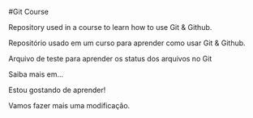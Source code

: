 #Git Course

Repository used in a course to learn how to use Git & Github.

Repositório usado em um curso para aprender como usar Git & Github.

Arquivo de teste para aprender os status dos arquivos no Git

Saiba mais em...

Estou gostando de aprender!

Vamos fazer mais uma modificação.
